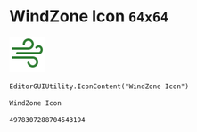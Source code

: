 # WindZone Icon `64x64`
<img src="/img/WindZone%20Icon.png" width=64 height=64>

``` CSharp
EditorGUIUtility.IconContent("WindZone Icon")
```
```
WindZone Icon
```
```
4978307288704543194
```
